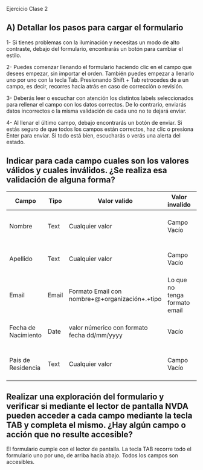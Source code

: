Ejercicio Clase 2

## A) Detallar los pasos para cargar el formulario

1- Si tienes problemas con la iluminación y necesitas un modo de alto contraste, debajo del formulario, encontrarás un botón para cambiar el estilo.

2- Puedes comenzar llenando el formulario haciendo clic en el campo que desees empezar, sin importar el orden. También puedes empezar a llenarlo uno por uno con la tecla Tab. Presionando Shift + Tab retrocedes de a un campo, es decir, recorres hacia atrás en caso de corrección o revisión.
   
3- Deberás leer o escuchar con atención los distintos labels seleccionados para rellenar el campo con los datos correctos. De lo contrario, enviarás datos incorrectos o la misma validación de cada uno no te dejará enviar. 

4- Al llenar el último campo, debajo encontrarás un botón de enviar. Si estás seguro de que todos los campos están correctos, haz clic o presiona Enter para enviar. Si todo está bien, escucharás o verás una alerta del estado.

## Indicar para cada campo cuales son los valores válidos y cuales inválidos. ¿Se realiza esa validación de alguna forma?
|   Campo | Tipo | Valor valido  | Valor invalido | Validaciones |
|---------|------|---------------|----------------|--------------|          
| Nombre  | Text |Cualquier valor|Campo Vacío     |Valida que tenga una longitud mayor a 1|
| Apellido| Text |Cualquier valor|Campo Vacío     |Valida que tenga una longitud mayor a 1|
| Email   | Email|Formato Email con nombre+@+organización+.+tipo|Lo que no tenga formato email|Valida que incluya @+dominio valido|
| Fecha de Nacimiento|Date|valor númerico con formato fecha dd/mm/yyyy|Vacío|No permite letras ni otro formato que el impuesto| 
| Pais de Residencia|Text|Cualquier valor|Campo Vacío|Valida que tenga una longitud mayor a 1|

## Realizar una exploración del formulario y verificar si mediante el lector de pantalla NVDA pueden acceder a cada campo mediante la tecla TAB y completa el mismo. ¿Hay algún campo o acción que no resulte accesible?

El formulario cumple con el lector de pantalla. La tecla TAB recorre todo el formulario uno por uno, de arriba hacia abajo. Todos los campos son accesibles.